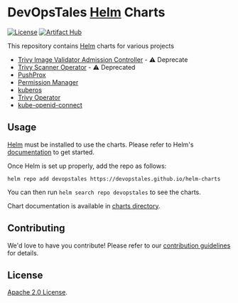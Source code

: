 # DevOpsTales [Helm](https://helm.sh) Charts

[![License](https://img.shields.io/badge/License-Apache%202.0-blue.svg)](https://opensource.org/licenses/Apache-2.0)
[![Artifact Hub](https://img.shields.io/endpoint?url=https://artifacthub.io/badge/repository/devopstales)](https://artifacthub.io/packages/search?repo=devopstales)

This repository contains [Helm](https://helm.sh) charts for various projects

* [Trivy Image Validator Admission Controller](https://github.com/devopstales/helm-charts/tree/main/charts/trivy-image-validator/) - :warning: Deprecate
* [Trivy Scanner Operator](https://github.com/devopstales/helm-charts/tree/main/charts/trivy-scanner/) - :warning: Deprecated
* [PushProx](https://github.com/devopstales/helm-charts/tree/main/charts/PushProx/)
* [Permission Manager](https://github.com/devopstales/helm-charts/tree/main/charts/permission-manager/)
* [kuberos](https://github.com/devopstales/helm-charts/tree/main/charts/kuberos/)
* [Trivy Operator](https://github.com/devopstales/helm-charts/tree/main/charts/trivy-operator/)
* [kube-openid-connect](https://github.com/devopstales/helm-charts/tree/main/charts/kube-openid-connect/)

## Usage

[Helm](https://helm.sh) must be installed to use the charts.
Please refer to Helm's [documentation](https://helm.sh/docs/) to get started.

Once Helm is set up properly, add the repo as follows:

```console
helm repo add devopstales https://devopstales.github.io/helm-charts
```

You can then run `helm search repo devopstales` to see the charts.

<!-- Keep full URL links to repo files because this README syncs from main to gh-pages.  -->
Chart documentation is available in [charts directory](https://github.com/devopstales/helm-charts/blob/main/charts/README.md).

## Contributing

<!-- Keep full URL links to repo files because this README syncs from main to gh-pages.  -->
We'd love to have you contribute! Please refer to our [contribution guidelines](https://github.com/devopstales/helm-charts/blob/main/CONTRIBUTING.md) for details.

## License

<!-- Keep full URL links to repo files because this README syncs from main to gh-pages.  -->
[Apache 2.0 License](https://github.com/devopstales/helm-charts/blob/main/LICENSE).

